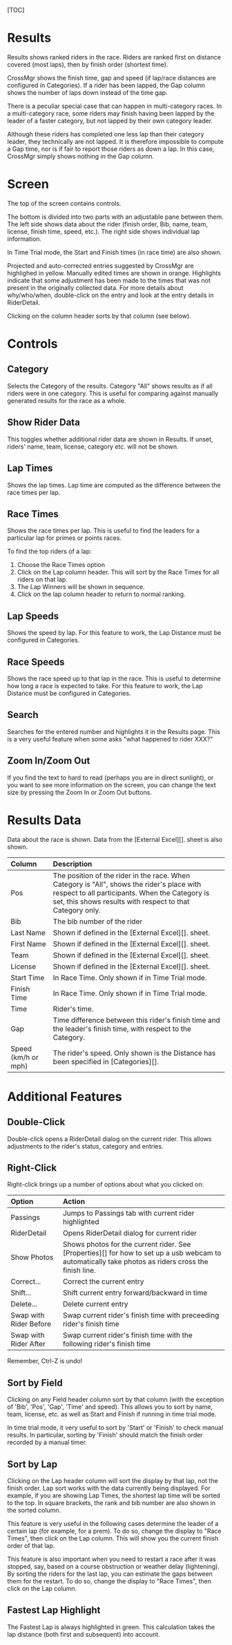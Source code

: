 [TOC]

# Results
Results shows ranked riders in the race.  Riders are ranked first on distance covered (most laps), then by finish order (shortest time).

CrossMgr shows the finish time, gap and speed (if lap/race distances are configured in Categories).  If a rider has been lapped, the Gap column shows the number of laps down instead of the time gap.

There is a peculiar special case that can happen in multi-category races.  In a multi-category race, some riders may finish having been lapped by the leader of a faster category, but not lapped by their own category leader.

Although these riders has completed one less lap than their category leader, they technically are not lapped.  It is therefore impossible to compute a Gap time, nor is if fair to report those riders as down a lap.  In this case, CrossMgr simply shows nothing in the Gap column.

# Screen
The top of the screen contains controls.

The bottom is divided into two parts with an adjustable pane between them.  The left side shows data about the rider (finish order, Bib, name, team, license, finish time, speed, etc.).  The right side shows individual lap information.

In Time Trial mode, the Start and Finish times (in race time) are also shown.

Projected and auto-corrected entries suggested by CrossMgr are highlighed in yellow.  Manually edited times are shown in orange.  Highlights indicate that some adjustment has been made to the times that was not present in the originally collected data.  For more details about why/who/when, double-click on the entry and look at the entry details in RiderDetail.

Clicking on the column header sorts by that column (see below).

# Controls
## Category
Selects the Category of the results.  Category "All" shows results as if all riders were in one category.  This is useful for comparing against manually generated results for the race as a whole.

## Show Rider Data
This toggles whether additional rider data are shown in Results.  If unset, riders' name, team, license, category etc. will not be shown.

## Lap Times
Shows the lap times.  Lap time are computed as the difference between the race times per lap.

## Race Times
Shows the race times per lap.  This is useful to find the leaders for a particular lap for primes or points races.

To find the top riders of a lap:

1. Choose the Race Times option
1. Click on the Lap column header.  This will sort by the Race Times for all riders on that lap.
1. The Lap Winners will be shown in sequence.
1. Click on the lap column header to return to normal ranking.

## Lap Speeds
Shows the speed by lap.  For this feature to work, the Lap Distance must be configured in Categories.

## Race Speeds
Shows the race speed up to that lap in the race.  This is useful to determine how long a race is expected to take.  For this feature to work, the Lap Distance must be configured in Categories.

## Search
Searches for the entered number and highlights it in the Results page.  This is a very useful feature when some asks "what happened to rider XXX?"

## Zoom In/Zoom Out
If you find the text to hard to read (perhaps you are in direct sunlight), or you want to see more information on the screen, you can change the text size by pressing the Zoom In or Zoom Out buttons.

# Results Data

Data about the race is shown.  Data from the [External Excel][]. sheet is also shown.

Column|Description
:-----|:----------
Pos|The position of the rider in the race.  When Category is "All", shows the rider's place with respect to all participants.  When the Category is set, this shows results with respect to that Category only.
Bib|The bib number of the rider
Last Name|Shown if defined in the [External Excel][]. sheet.
First Name|Shown if defined in the [External Excel][]. sheet.
Team|Shown if defined in the [External Excel][]. sheet.
License|Shown if defined in the [External Excel][]. sheet.
Start Time|In Race Time.  Only shown if in Time Trial mode.
Finish Time|In Race Time.  Only shown if in Time Trial mode.
Time|Rider's time.
Gap|Time difference between this rider's finish time and the leader's finish time, with respect to the Category.
Speed (km/h or mph)|The rider's speed.  Only shown is the Distance has been specified in [Categories][].

# Additional Features

## Double-Click
Double-click opens a RiderDetail dialog on the current rider.  This allows adjustments to the rider's status, category and entries.

## Right-Click
Right-click brings up a number of options about what you clicked on:

Option|Action
:-----|:-----
Passings|Jumps to Passings tab with current rider highlighted
RiderDetail|Opens RiderDetail dialog for current rider
Show Photos|Shows photos for the current rider.  See [Properties][] for how to set up a usb webcam to automatically take photos as riders cross the finish line.
Correct...|Correct the current entry
Shift...|Shift current entry forward/backward in time
Delete...|Delete current entry
Swap with Rider Before|Swap current rider's finish time with preceeding rider's finish time
Swap with Rider After|Swap current rider's finish time with the following rider's finish time

Remember, Ctrl-Z is undo!

## Sort by Field
Clicking on any Field header column sort by that column (with the exception of 'Bib', 'Pos', 'Gap', 'Time' and speed).  This allows you to sort by name, team, license, etc. as well as Start and Finish if running in time trial mode.

In time trial mode, it very useful to sort by 'Start' or 'Finish' to check manual results.  In particular, sorting by 'Finish' should match the finish order recorded by a manual timer.

## Sort by Lap
Clicking on the Lap header column will sort the display by that lap, not the finish order.  Lap sort works with the data currently being displayed.  For example, if you are showing Lap Times, the shortest lap time will be sorted to the top.
In square brackets, the rank and bib number are also shown in the sorted column. 

This feature is very useful in the following cases determine the leader of a certain lap (for example, for a prem).  To do so, change the display to "Race Times", then click on the Lap column.  This will show you the current finish order of that lap.

This feature is also important when you need to restart a race after it was stopped, say, based on a course obstruction or weather delay (lightening).  By sorting the riders for the last lap, you can estimate the gaps between them for the restart.  To do so, change the display to "Race Times", then click on the Lap column.  

## Fastest Lap Highlight
The Fastest Lap is always highlighted in green.  This calculation takes the lap distance (both first and subsequent) into account.
